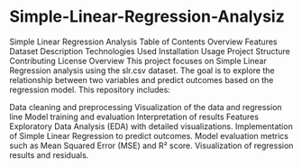 # Simple-Linear-Regression-Analysiz
Simple Linear Regression Analysis
Table of Contents
Overview
Features
Dataset Description
Technologies Used
Installation
Usage
Project Structure
Contributing
License
Overview
This project focuses on Simple Linear Regression analysis using the slr.csv dataset. The goal is to explore the relationship between two variables and predict outcomes based on the regression model. This repository includes:

Data cleaning and preprocessing
Visualization of the data and regression line
Model training and evaluation
Interpretation of results
Features
Exploratory Data Analysis (EDA) with detailed visualizations.
Implementation of Simple Linear Regression to predict outcomes.
Model evaluation metrics such as Mean Squared Error (MSE) and R² score.
Visualization of regression results and residuals.
